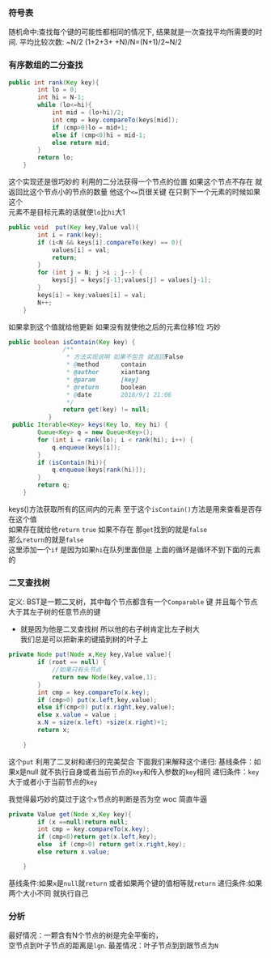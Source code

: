 ### 符号表

随机命中:查找每个键的可能性都相同的情况下,
结果就是一次查找平均所需要的时间.
平均比较次数: ~N/2 (1+2+3+    +N)/N=(N+1)/2~N/2


### 有序数组的二分查找
```java
public int rank(Key key){
        int lo = 0;
        int hi = N-1;
        while (lo<=hi){
            int mid = (lo+hi)/2;
            int cmp = key.compareTo(keys[mid]);
            if (cmp>0)lo = mid+1;
            else if (cmp<0)hi = mid-1;
            else return mid;
        }
        return lo;
    }
```
这个实现还是很巧妙的 利用的二分法获得一个节点的位置
如果这个节点不存在 就返回比这个节点小的节点的数量
他这个`<=`页很关键 在只剩下一个元素的时候如果这个  
元素不是目标元素的话就使`lo`比`hi`大1

```java
public void  put(Key key,Value val){
        int i = rank(key);
        if (i<N && keys[i].compareTo(key) == 0){
            values[i] = val;
            return;
        }
        for (int j = N; j >i ; j--) {
            keys[j] = keys[j-1];values[j] = values[j-1];
        }
        keys[i] = key;values[i] = val;
        N++;
    }
```
如果拿到这个值就给他更新 如果没有就使他之后的元素位移1位
巧妙

```java
public boolean isContain(Key key) {
               /**
                * 方法实现说明 如果不包含 就返回False
                * @method      contain
                * @author      xiantang
                * @param       [key]
                * @return      boolean
                * @date        2018/9/1 21:06
                */
               return get(key) != null;
           }
 public Iterable<Key> keys(Key lo, Key hi) {
        Queue<Key> q = new Queue<Key>();
        for (int i = rank(lo); i < rank(hi); i++) {
            q.enqueue(keys[i]);
        }
        if (isContain(hi)){
            q.enqueue(keys[rank(hi)]);
        }
        return q;
    }

```
keys()方法获取所有的区间内的元素
至于这个`isContain()`方法是用来查看是否存在这个值    
如果存在就给他`return` `true` 
如果不存在 那`get`找到的就是`false`    
那么`return`的就是`false`  
这里添加一个`if` 是因为如果`hi`在队列里面但是
上面的循环是循环不到下面的元素的  


 ### 二叉查找树
 
 定义:
 BST是一颗二叉树，其中每个节点都含有一个`Comparable`
 键  并且每个节点大于其左子树的任意节点的键
 
 * 就是因为他是二叉查找树 所以他的右子树肯定比左子树大   
 我们总是可以把新来的键插到树的叶子上
 
 

```java
private Node put(Node x,Key key,Value value){
        if (root == null) {
            //如果只有头节点
            return new Node(key,value,1);
        }
        int cmp = key.compareTo(x.key);
        if (cmp>0) put(x.left,key,value);
        else if(cmp<0) put(x.right,key,value);
        else x.value = value ;
        x.N = size(x.left) +size(x.right)+1;
        return x;
        
    }
```
这个`put` 利用了二叉树和递归的完美契合 
下面我们来解释这个递归:
基线条件：如果x是null 就不执行自身或者当前节点的`key`和传入参数的`key`相同
递归条件：`key` 大于或者小于当前节点的`key`

我觉得最巧妙的莫过于这个`x`节点的判断是否为空 woc 简直牛逼   



```java
private Value get(Node x,Key key){
        if (x ==null)return null;
        int cmp = key.compareTo(x.key);
        if (cmp<0)return get(x.left,key);
        else  if (cmp>0) return get(x.right,key);
        else return x.value;

    }
```

基线条件:如果`x`是`null`就`return` 或者如果两个键的值相等就`return`
递归条件:如果两个大小不同 就执行自己 


### 分析
最好情况：一颗含有N个节点的树是完全平衡的，   
空节点到叶子节点的距离是`lgn`.
最差情况：叶子节点到到跟节点为`N`